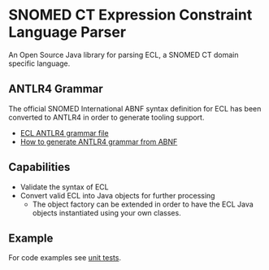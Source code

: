 # SNOMED CT Expression Constraint Language Parser

An Open Source Java library for parsing ECL, a SNOMED CT domain specific language.

## ANTLR4 Grammar
The official SNOMED International ABNF syntax definition for ECL has been converted to ANTLR4 in order to generate tooling support.
- [ECL ANTLR4 grammar file](src/main/antlr4/org/snomed/langauges/ecl/generated/parser/ECL.g4)
- [How to generate ANTLR4 grammar from ABNF](generate_antlr4_grammar.md)

## Capabilities
- Validate the syntax of ECL
- Convert valid ECL into Java objects for further processing
  - The object factory can be extended in order to have the ECL Java objects instantiated using your own classes.

## Example
For code examples see [unit tests](https://github.com/IHTSDO/snomed-ecl-parser/blob/develop/src/test/java/org/snomed/langauges/ecl/ECLQueryBuilderTest.java#L22).
